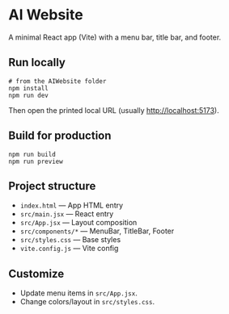 # AI Website

A minimal React app (Vite) with a menu bar, title bar, and footer.

## Run locally

```pwsh
# from the AIWebsite folder
npm install
npm run dev
```

Then open the printed local URL (usually <http://localhost:5173>).

## Build for production

```pwsh
npm run build
npm run preview
```

## Project structure

- `index.html` — App HTML entry
- `src/main.jsx` — React entry
- `src/App.jsx` — Layout composition
- `src/components/*` — MenuBar, TitleBar, Footer
- `src/styles.css` — Base styles
- `vite.config.js` — Vite config

## Customize

- Update menu items in `src/App.jsx`.
- Change colors/layout in `src/styles.css`.
